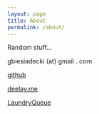 ```yaml
---
layout: page
title: About
permalink: /about/
---
```


Random stuff...

gbiesiadecki (at) gmail . com

[github](http://github.com/biesiad)

[deelay.me](http://www.deelay.me/)

[LaundryQueue](http://laundryqueue.heroku.com)
